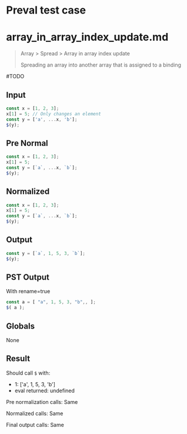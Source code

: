 # Preval test case

# array_in_array_index_update.md

> Array > Spread > Array in array index update
>
> Spreading an array into another array that is assigned to a binding

#TODO

## Input

`````js filename=intro
const x = [1, 2, 3];
x[1] = 5; // Only changes an element
const y = ['a', ...x, 'b'];
$(y);
`````

## Pre Normal

`````js filename=intro
const x = [1, 2, 3];
x[1] = 5;
const y = [`a`, ...x, `b`];
$(y);
`````

## Normalized

`````js filename=intro
const x = [1, 2, 3];
x[1] = 5;
const y = [`a`, ...x, `b`];
$(y);
`````

## Output

`````js filename=intro
const y = [`a`, 1, 5, 3, `b`];
$(y);
`````

## PST Output

With rename=true

`````js filename=intro
const a = [ "a", 1, 5, 3, "b",, ];
$( a );
`````

## Globals

None

## Result

Should call `$` with:
 - 1: ['a', 1, 5, 3, 'b']
 - eval returned: undefined

Pre normalization calls: Same

Normalized calls: Same

Final output calls: Same
